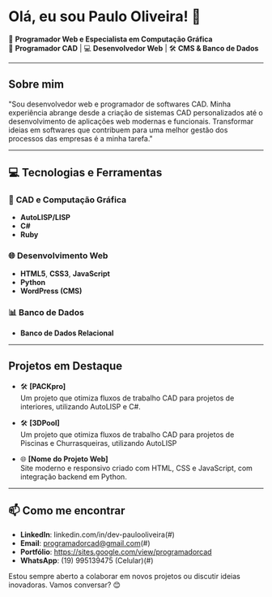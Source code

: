 # Olá, eu sou Paulo Oliveira! 👋

🚀 **Programador Web e Especialista em Computação Gráfica**  
🎨 **Programador CAD** | 💻 **Desenvolvedor Web** | 🛠️ **CMS & Banco de Dados**

---

## Sobre mim

"Sou desenvolvedor web e programador de softwares CAD. Minha experiência abrange desde a criação de sistemas CAD personalizados até o desenvolvimento de aplicações web modernas e funcionais. Transformar ideias em softwares que contribuem para uma melhor gestão dos processos das empresas é a minha tarefa."

---

## 💻 Tecnologias e Ferramentas

### 🔷 **CAD e Computação Gráfica**
- **AutoLISP/LISP**
- **C#**
- **Ruby**

### 🌐 **Desenvolvimento Web**
- **HTML5**, **CSS3**, **JavaScript**
- **Python**
- **WordPress (CMS)**

### 📊 **Banco de Dados**
- **Banco de Dados Relacional**

---

## Projetos em Destaque

- 🛠️ **[PACKpro]**  
  Um projeto que otimiza fluxos de trabalho CAD para projetos de interiores, utilizando AutoLISP e C#.

- 🛠️ **[3DPool]**  
  Um projeto que otimiza fluxos de trabalho CAD para projetos de Piscinas e Churrasqueiras, utilizando AutoLISP

- 🌐 **[Nome do Projeto Web]**  
  Site moderno e responsivo criado com HTML, CSS e JavaScript, com integração backend em Python.

---

## 📫 Como me encontrar

- **LinkedIn**: linkedin.com/in/dev-paulooliveira(#)
- **Email**: programadorcad@gmail.com(#)
- **Portfólio**: https://sites.google.com/view/programadorcad
- **WhatsApp**: (19) 995139475 (Celular)(#)

Estou sempre aberto a colaborar em novos projetos ou discutir ideias inovadoras. Vamos conversar? 😊
